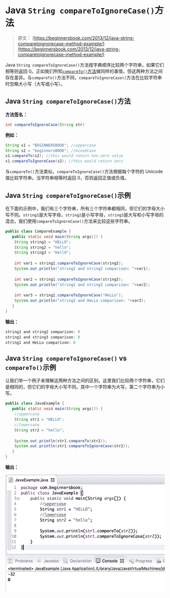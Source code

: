# Java `String compareToIgnoreCase()`方法

> 原文： [https://beginnersbook.com/2013/12/java-string-comparetoignorecase-method-example/](https://beginnersbook.com/2013/12/java-string-comparetoignorecase-method-example/)

Java `String compareToIgnoreCase()`方法按字典顺序比较两个字符串，如果它们相等则返回 0。正如我们所知[`compareTo()`方法](https://beginnersbook.com/2013/12/java-string-compareto-method-example/)做同样的事情，但这两种方法之间存在差异。与`compareTo()`方法不同，`compareToIgnoreCase()`方法在比较字符串时忽略大小写（大写或小写）。

## Java `String compareToIgnoreCase()`方法

**方法签名：**

```java
int compareToIgnoreCase(String str)
```

**例如：**

```java
String s1 = "BEGINNERSBOOK"; //uppercase
String s2 = "beginnersBOOK"; //mixedcase
s1.compareTo(s2); //this would return non-zero value
s1.compareToIgnoreCase(s2); //this would return zero

```

与`compareTo()`方法类似，`compareToIgnoreCase()`方法根据每个字符的 Unicode 值比较字符串。当字符串相等时返回 0，否则返回正值或负值。

## Java `String compareToIgnoreCase()`示例

在下面的示例中，我们有三个字符串，所有三个字符串都相同，但它们的字母大小写不同。`string1`是大写字母，`string2`是小写字母，`string3`是大写和小写字母的混合。我们使用`compareToIgnoreCase()`方法来比较这些字符串。

```java
public class CompareExample {
   public static void main(String args[]) {
	String string1 = "HELLO";
	String string2 = "hello";
	String string3 = "HellO";

	int var1 = string1.compareToIgnoreCase(string2);
	System.out.println("string1 and string2 comparison: "+var1);

	int var2 = string1.compareToIgnoreCase(string3);
	System.out.println("string1 and string3 comparison: "+var2);

	int var3 = string1.compareToIgnoreCase("HeLLo");
	System.out.println("string1 and HeLLo comparison: "+var3);
   }
}
```

**输出：**

```java
string1 and string2 comparison: 0
string1 and string3 comparison: 0
string1 and HeLLo comparison: 0
```

## Java `String compareToIgnoreCase()` vs `compareTo()`示例

让我们举一个例子来理解这两种方法之间的区别。这里我们比较两个字符串，它们是相同的，但它们的字母大小写不同。其中一个字符串为大写，第二个字符串为小写。

```java
public class JavaExample {
   public static void main(String args[]) {
	//uppercase
	String str1 = "HELLO";
	//lowercase
	String str2 = "hello";

	System.out.println(str1.compareTo(str2));
	System.out.println(str1.compareToIgnoreCase(str2));
   }
}
```

**输出：**

![Java String compareToIgnoreCase method example](img/034e32e5ab9c9b9aacb93aaec3dd40da.jpg)
